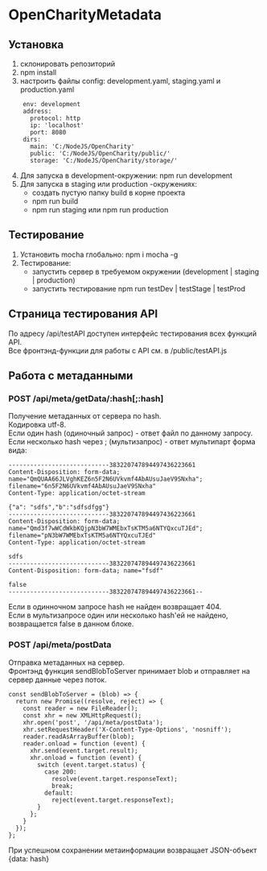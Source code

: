 # OpenCharityMetadata

## Установка
1. склонировать репозиторий
2. npm install
3. настроить файлы config: development.yaml, staging.yaml и production.yaml
```
    env: development
    address:
      protocol: http
      ip: 'localhost'
      port: 8080
    dirs:
      main: 'C:/NodeJS/OpenCharity'
      public: 'C:/NodeJS/OpenCharity/public/'
      storage: 'C:/NodeJS/OpenCharity/storage/'
```
4. Для запуска в development-окружении: npm run development
5. Для запуска в staging или production -окружениях:
    * создать пустую папку build в корне проекта
    * npm run build
    * npm run staging или npm run production

## Тестирование
1. Установить mocha глобально: npm i mocha -g
2. Тестирование:
    * запустить сервер в требуемом окружении (development | staging | production)
    * запустить тестирование npm run testDev | testStage | testProd

## Страница тестирования API
По адресу /api/testAPI доступен интерфейс тестирования всех функций API.<br/>
Все фронтэнд-функции для работы с API см. в /public/testAPI.js

## Работа с метаданными

### POST /api/meta/getData/:hash[;:hash]
Получение метаданных от сервера по hash.<br/>
Кодировка utf-8.<br/>
Если один hash (одиночный запрос) - ответ файл по данному запросу.<br/>
Если несколько hash через ; (мультизапрос) - ответ мультипарт форма вида:

    ----------------------------383220747894497436223661
    Content-Disposition: form-data; name="QmQUAA66JLVghKEZ6n5F2N6UVkvmf4AbAUsuJaeV9SNxha"; filename="6n5F2N6UVkvmf4AbAUsuJaeV9SNxha"
    Content-Type: application/octet-stream

    {"a": "sdfs","b":"sdfsdfgg"}
    ----------------------------383220747894497436223661
    Content-Disposition: form-data; name="Qmd3f7wWCdWkbKQjpN3bW7WMEbxTsKTM5a6NTYQxcuTJEd"; filename="pN3bW7WMEbxTsKTM5a6NTYQxcuTJEd"
    Content-Type: application/octet-stream

    sdfs
    ----------------------------383220747894497436223661
    Content-Disposition: form-data; name="fsdf"

    false
    ----------------------------383220747894497436223661--

Если в одинночном запросе hash не найден возвращает 404.<br/>
Если в мультизапросе один или несколько hash'ей не найдено, возвращается false в данном блоке.

### POST /api/meta/postData
Отправка метаданных на сервер.<br/>
Фронтэнд функция sendBlobToServer принимает blob и отправляет на сервер данные через поток.
```
const sendBlobToServer = (blob) => {
  return new Promise((resolve, reject) => {
    const reader = new FileReader();
    const xhr = new XMLHttpRequest();
    xhr.open('post', '/api/meta/postData');
    xhr.setRequestHeader('X-Content-Type-Options', 'nosniff');
    reader.readAsArrayBuffer(blob);
    reader.onload = function (event) {
      xhr.send(event.target.result);
      xhr.onload = function (event) {
        switch (event.target.status) {
          case 200:
            resolve(event.target.responseText);
            break;
          default:
            reject(event.target.responseText);
        }
      };
    }
  });
};
```
При успешном сохранении метаинформации возвращает JSON-объект {data: hash}
